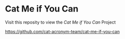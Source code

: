# Cat Me if You Can 

Visit this reposity to view the *Cat Me if You Can* Project

https://github.com/cat-acronym-team/cat-me-if-you-can
